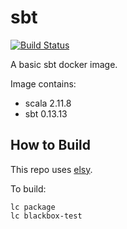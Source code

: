 # sbt

[![Build Status](https://travis-ci.org/paulcichonski/sbt.svg?branch=master)](https://travis-ci.org/paulcichonski/sbt)

A basic sbt docker image.

Image contains:

* scala 2.11.8
* sbt 0.13.13

## How to Build

This repo uses [elsy](https://github.com/cisco/elsy).

To build:

```
lc package
lc blackbox-test
```
